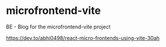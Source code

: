 # microfrontend-vite

BE - Blog for the microfrontend-vite project

https://dev.to/abhi0498/react-micro-frontends-using-vite-30ah
